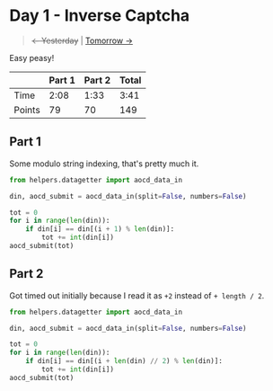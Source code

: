 # Day 1 - Inverse Captcha

> ~~<- Yesterday~~ | [Tomorrow ->](2.md)

Easy peasy!

|        | Part 1 | Part 2 | Total |
|--------|--------|--------|-------|
| Time   | 2:08   | 1:33   | 3:41  |
| Points | 79     | 70     | 149   |

## Part 1

Some modulo string indexing, that's pretty much it.

```python
from helpers.datagetter import aocd_data_in

din, aocd_submit = aocd_data_in(split=False, numbers=False)

tot = 0
for i in range(len(din)):
    if din[i] == din[(i + 1) % len(din)]:
        tot += int(din[i])
aocd_submit(tot)
```

## Part 2

Got timed out initially because I read it as `+2` instead of `+ length / 2`.

```python
from helpers.datagetter import aocd_data_in

din, aocd_submit = aocd_data_in(split=False, numbers=False)

tot = 0
for i in range(len(din)):
    if din[i] == din[(i + len(din) // 2) % len(din)]:
        tot += int(din[i])
aocd_submit(tot)
```
